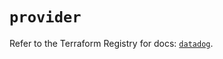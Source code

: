 # `provider`

Refer to the Terraform Registry for docs: [`datadog`](https://registry.terraform.io/providers/datadog/datadog/3.49.0/docs).
